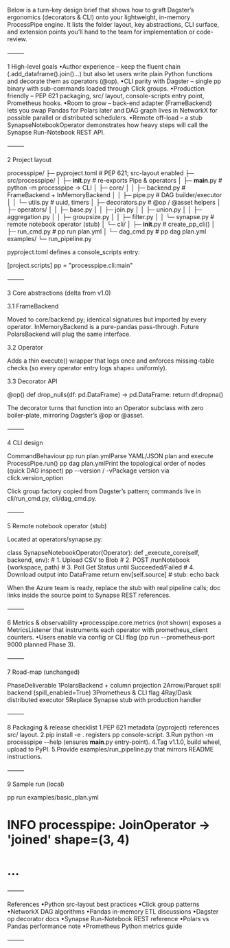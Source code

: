 Below is a turn-key design brief that shows how to graft Dagster’s ergonomics (decorators & CLI) onto your lightweight, in-memory ProcessPipe engine.  It lists the folder layout, key abstractions, CLI surface, and extension points you’ll hand to the team for implementation or code-review.

⸻

1  High-level goals
•Author experience – keep the fluent chain (.add_dataframe().join()…) but also let users write plain Python functions and decorate them as operators (@op).
•CLI parity with Dagster – single pp binary with sub-commands loaded through Click groups.
•Production friendly – PEP 621 packaging, src/ layout, console-scripts entry point, Prometheus hooks.
•Room to grow – back-end adapter (FrameBackend) lets you swap Pandas for Polars later and DAG graph lives in NetworkX for possible parallel or distributed schedulers.
•Remote off-load – a stub SynapseNotebookOperator demonstrates how heavy steps will call the Synapse Run-Notebook REST API.

⸻

2  Project layout

processpipe/
├─ pyproject.toml          # PEP 621; src-layout enabled
├─ src/processpipe/
│  ├─ __init__.py          # re-exports Pipe & operators
│  ├─ __main__.py          # python -m processpipe → CLI
│  ├─ core/
│  │  ├─ backend.py        # FrameBackend + InMemoryBackend
│  │  ├─ pipe.py           # DAG builder/executor
│  │  └─ utils.py          # uuid, timers
│  ├─ decorators.py        # @op / @asset helpers
│  ├─ operators/
│  │  ├─ base.py
│  │  ├─ join.py
│  │  ├─ union.py
│  │  ├─ aggregation.py
│  │  ├─ groupsize.py
│  │  ├─ filter.py
│  │  └─ synapse.py        # remote notebook operator (stub)
│  └─ cli/
│     ├─ __init__.py       # create_pp_cli()
│     ├─ run_cmd.py        # pp run plan.yml
│     └─ dag_cmd.py        # pp dag plan.yml
examples/
└─ run_pipeline.py

pyproject.toml defines a console_scripts entry:

[project.scripts]
pp = "processpipe.cli:main"


⸻

3  Core abstractions (delta from v1.0)

3.1 FrameBackend

Moved to core/backend.py; identical signatures but imported by every operator.
InMemoryBackend is a pure-pandas pass-through.  Future PolarsBackend will plug the same interface.

3.2 Operator

Adds a thin execute() wrapper that logs once and enforces missing-table checks (so every operator entry logs shape= uniformly).

3.3 Decorator API

@op()
def drop_nulls(df: pd.DataFrame) -> pd.DataFrame:
    return df.dropna()

The decorator turns that function into an Operator subclass with zero boiler-plate, mirroring Dagster’s @op or @asset.

⸻

4  CLI design

CommandBehaviour
pp run plan.ymlParse YAML/JSON plan and execute ProcessPipe.run()
pp dag plan.ymlPrint the topological order of nodes (quick DAG inspect)
pp --version / -vPackage version via click.version_option

Click group factory copied from Dagster’s pattern; commands live in cli/run_cmd.py, cli/dag_cmd.py.

⸻

5  Remote notebook operator (stub)

Located at operators/synapse.py:

class SynapseNotebookOperator(Operator):
    def _execute_core(self, backend, env):
        # 1. Upload CSV to Blob
        # 2. POST /runNotebook {workspace, path}
        # 3. Poll Get Status until Succeeded/Failed
        # 4. Download output into DataFrame
        return env[self.source]  # stub: echo back

When the Azure team is ready, replace the stub with real pipeline calls; doc links inside the source point to Synapse REST references.

⸻

6  Metrics & observability
•processpipe.core.metrics (not shown) exposes a MetricsListener that instruments each operator with prometheus_client counters.
•Users enable via config or CLI flag (pp run --prometheus-port 9000 planned Phase 3).

⸻

7  Road-map (unchanged)

PhaseDeliverable
1PolarsBackend + column projection
2Arrow/Parquet spill backend (spill_enabled=True)
3Prometheus & CLI flag
4Ray/Dask distributed executor
5Replace Synapse stub with production handler


⸻

8  Packaging & release checklist
1.PEP 621 metadata (pyproject) references src/ layout.
2.pip install -e . registers pp console-script.
3.Run python -m processpipe --help (ensures __main__.py entry-point).
4.Tag v1.1.0, build wheel, upload to PyPI.
5.Provide examples/run_pipeline.py that mirrors README instructions.

⸻

9  Sample run (local)

pp run examples/basic_plan.yml
# INFO processpipe: JoinOperator -> 'joined' shape=(3, 4)
# …


⸻

References
•Python src-layout best practices
•Click group patterns
•NetworkX DAG algorithms
•Pandas in-memory ETL discussions
•Dagster op decorator docs
•Synapse Run-Notebook REST reference
•Polars vs Pandas performance note
•Prometheus Python metrics guide

⸻
